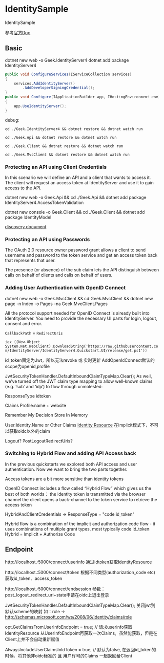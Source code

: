 # IdentitySample

IdentitySample

参考[官方Doc](https://identityserver4.readthedocs.io/en/release/index.html)

## Basic

dotnet new web -o Geek.IdentityServer4
dotnet add package IdentityServer4

```c#
public void ConfigureServices(IServiceCollection services)
{
    services.AddIdentityServer()
        .AddDeveloperSigningCredential();
}
public void Configure(IApplicationBuilder app, IHostingEnvironment env)
{
    app.UseIdentityServer();
}
```

debug:

`cd ./Geek.IdentityServer4 && dotnet restore && dotnet watch run`

`cd ./Geek.Api && dotnet restore && dotnet watch run`

`cd ./Geek.Client && dotnet restore && dotnet watch run`

`cd ./Geek.MvcClient && dotnet restore && dotnet watch run`

### Protecting an API using Client Credentials

In this scenario we will define an API and a client that wants to access it. The client will request an access token at IdentityServer and use it to gain access to the API.

dotnet new web -o Geek.Api && cd ./Geek.Api && dotnet add package IdentityServer4.AccessTokenValidation

dotnet new console -o Geek.Client && cd ./Geek.Client && dotnet add package IdentityModel

[discovery document](http://localhost:5000/.well-known/openid-configuration)

### Protecting an API using Passwords

The OAuth 2.0 resource owner password grant allows a client to send username and password to the token service and get an access token back that represents that user.

The presence (or absence) of the sub claim lets the API distinguish between calls on behalf of clients and calls on behalf of users.

### Adding User Authentication with OpenID Connect

dotnet new web -o Geek.MvcClient && cd Geek.MvcClient && dotnet new page -n Index -o Pages -na Geek.MvcClient.Pages

All the protocol support needed for OpenID Connect is already built into IdentityServer. You need to provide the necessary UI parts for login, logout, consent and error.

`CallbackPath` = `RedirectUris`

`iex ((New-Object System.Net.WebClient).DownloadString('https://raw.githubusercontent.com/IdentityServer/IdentityServer4.Quickstart.UI/release/get.ps1'))`

id_token固定为Jwt，所以无法revoke 或 实时更新
AddOpenIdConnect默认的scope为openid,profile

JwtSecurityTokenHandler.DefaultInboundClaimTypeMap.Clear();
As well, we’ve turned off the JWT claim type mapping to allow well-known claims (e.g. ‘sub’ and ‘idp’) to flow through unmolested:

ResponseType
    idtoken

Claims
    Profile:name + website

Remember My Decision
    Store In Memory

User.Identity.Name or Other Claims
    [Identity Resource](http://openid.net/specs/openid-connect-basic-1_0-28.html#scopes)
    在Implicit模式下，不可以获取oidc以外的claim

Logout?
PostLogoutRedirectUris?

### Switching to Hybrid Flow and adding API Access back

In the previous quickstarts we explored both API access and user authentication. Now we want to bring the two parts together.

Access tokens are a bit more sensitive than identity tokens

OpenID Connect includes a flow called “Hybrid Flow” which gives us the best of both worlds：
    the identity token is transmitted via the browser channel
    the client opens a back-channel to the token service to retrieve the access token

HybridAndClientCredentials => ResponseType = "code id_token"

Hybrid flow is a combination of the implicit and authorization code flow - it uses combinations of multiple grant types, most typically code id_token
    Hybrid = Implicit + Authorize Code

## Endpoint

http://localhost.:5000/connect/userinfo
	通过idtoken获取IdentityResource

http://localhost.:5000/connect/token
	根据不同类型(authorization_code etc)获取id_token、access_token

http://localhost.:5000/connect/endsession
	参数：post_logout_redirect_uri+state申请在oidc上退出登录

JwtSecurityTokenHandler.DefaultInboundClaimTypeMap.Clear();
    关闭jwt到默认scheme的映射
    如：role -> http://schemas.microsoft.com/ws/2008/06/identity/claims/role

opt.GetClaimsFromUserInfoEndpoint = true; // 请求userinfo获取IdentityResource
    从UserInfoEndpoint再获取一次Claims，虽然能获取，但是在Client上并不会自动重新赋值

AlwaysIncludeUserClaimsInIdToken = true,  // 默认为false,
    在返回id_token的时候，将其他非oidc标准的 且 用户许可的Claims 一起返回给Client
